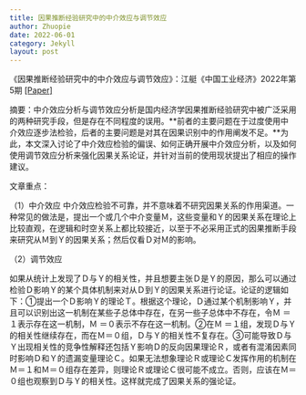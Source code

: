 ```yaml
---
title: 因果推断经验研究中的中介效应与调节效应
author: Zhuopie
date: 2022-06-01
category: Jekyll
layout: post
---
```



《因果推断经验研究中的中介效应与调节效应》：江艇《中国工业经济》2022年第5期 [[Paper]](http://github.com/Zhuopie/Zhuopie.github.io/raw/main/_posts/因果推断经验研究中的中介效应与调节效应.pdf)

摘要：中介效应分析与调节效应分析是国内经济学因果推断经验研究中被广泛采用的两种研究手段，但是存在不同程度的误用。**前者的主要问题在于过度使用中介效应逐步法检验，后者的主要问题是对其在因果识别中的作用阐发不足。**为此，本文深入讨论了中介效应检验的偏误、如何正确开展中介效应分析，以及如何使用调节效应分析来强化因果关系论证，并针对当前的使用现状提出了相应的操作建议。

文章重点：

（1）中介效应
中介效应检验不可靠，并不意味着不研究因果关系的作用渠道。一种常见的做法是，提出一个或几个中介变量Ｍ，这些变量和Ｙ的因果关系在理论上比较直观，在逻辑和时空关系上都比较接近，以至于不必采用正式的因果推断手段来研究从Ｍ到Ｙ的因果关系；然后仅看Ｄ对Ｍ的影响。

（2）调节效应

如果从统计上发现了Ｄ与Ｙ的相关性，并且想要主张Ｄ是Ｙ的原因，那么可以通过检验Ｄ影响Ｙ的某个具体机制来对从Ｄ到Ｙ的因果关系进行论证。论证的逻辑如下：①提出一个Ｄ影响Ｙ的理论Ｔ。根据这个理论，Ｄ通过某个机制影响Ｙ，并且可以识别出这一机制在某些子总体中存在，在另一些子总体中不存在，令Ｍ ＝１表示存在这一机制，Ｍ ＝０表示不存在这一机制。②在Ｍ ＝１组，发现Ｄ与Ｙ的相关性继续存在，而在Ｍ＝０组，Ｄ与Ｙ的相关性不复存在。③可能导致Ｄ与Ｙ出现相关性的竞争性解释还包括Ｙ影响Ｄ的反向因果理论Ｒ，或者有混淆因素同时影响Ｄ和Ｙ的遗漏变量理论Ｃ。如果无法想象理论Ｒ或理论Ｃ发挥作用的机制在Ｍ＝１和Ｍ＝０组存在差异，则理论Ｒ或理论Ｃ很可能不成立。否则，应该在Ｍ＝０组也观察到Ｄ与Ｙ的相关性。这样就完成了因果关系的强论证。
